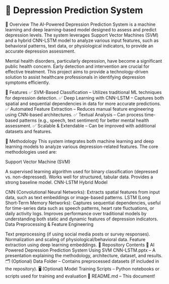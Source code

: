 # 🧠 Depression Prediction System  

📌 Overview
The AI-Powered Depression Prediction System is a machine learning and deep learning-based model designed to assess and predict depression levels. The system leverages Support Vector Machines (SVM) and a hybrid CNN-LSTM model to analyze various input features, such as behavioral patterns, text data, or physiological indicators, to provide an accurate depression assessment.

Mental health disorders, particularly depression, have become a significant public health concern. Early detection and intervention are crucial for effective treatment. This project aims to provide a technology-driven solution to assist healthcare professionals in identifying depression symptoms efficiently.

🚀 Features
✅ SVM-Based Classification – Utilizes traditional ML techniques for depression detection.
✅ Deep Learning with CNN-LSTM – Captures both spatial and sequential dependencies in data for more accurate predictions.
✅ Automated Feature Extraction – Reduces manual feature engineering using CNN-based architectures.
✅ Textual Analysis – Can process time-based patterns (e.g., speech, text sentiment) for better mental health assessment.
✅ Scalable & Extendable – Can be improved with additional datasets and features.

🔬 Methodology
This system integrates both machine learning and deep learning models to analyze various depression-related features. The core methodologies used are:

Support Vector Machine (SVM)

A supervised learning algorithm used for binary classification (depressed vs. non-depressed).
Works well for structured, tabular data.
Provides a strong baseline model.
CNN-LSTM Hybrid Model

CNN (Convolutional Neural Networks): Extracts spatial features from input data, such as text embeddings or image-based patterns.
LSTM (Long Short-Term Memory Networks): Captures sequential dependencies, useful for time-series data such as speech patterns, heart rate fluctuations, or daily activity logs.
Improves performance over traditional models by understanding both static and dynamic features of depression indicators.
Data Preprocessing & Feature Engineering

Text preprocessing (if using social media posts or survey responses).
Normalization and scaling of physiological/behavioral data.
Feature extraction using deep learning embeddings.
📂 Repository Contents
📑 AI Powered Depression Prediction System Using SVM CNN-LSTM.pptx – A presentation explaining the methodology, architecture, dataset, and results.
🗂️ (Optional) Data Folder – Contains preprocessed datasets (if included in the repository).
🖥️ (Optional) Model Training Scripts – Python notebooks or scripts used for training and evaluation
📜 README.md – This document!

